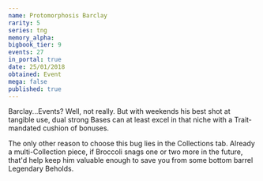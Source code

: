 ```yaml
---
name: Protomorphosis Barclay
rarity: 5
series: tng
memory_alpha:
bigbook_tier: 9
events: 27
in_portal: true
date: 25/01/2018
obtained: Event
mega: false
published: true
---
```


Barclay...Events? Well, not really. But with weekends his best shot at tangible use, dual strong Bases can at least excel in that niche with a Trait-mandated cushion of bonuses.

The only other reason to choose this bug lies in the Collections tab. Already a multi-Collection piece, if Broccoli snags one or two more in the future, that'd help keep him valuable enough to save you from some bottom barrel Legendary Beholds.
